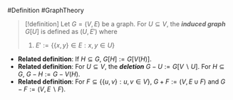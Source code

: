 #Definition #GraphTheory 

> [!definition]
> Let $G=(V,E)$ be a graph. For $U\subseteq V$, the ***induced graph*** $G[U]$ is defined as $(U,E')$ where
> 1. $E':=\{ \{ x,y \}\in E:x,y\in U \}$

- **Related definition**: If $H\subseteq G$, $G[H]:=G[V(H)]$.
- **Related definition**: For $U\subseteq V$, the ***deletion*** $G -U:=G[V \backslash U]$. For $H\subseteq G$, $G-H:=G -V(H)$.
- **Related definition**: For $F\subseteq \{ \{ u,v \} : u,v\in V \}$, $G+F:=(V,E\cup F)$ and $G-F:=(V,E \backslash F)$.